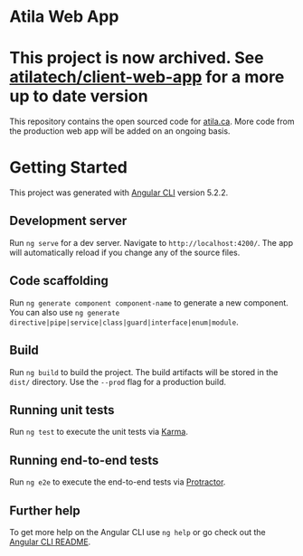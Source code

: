 # Atila Web App

# This project is now archived. See [atilatech/client-web-app](https://github.com/atilatech/client-web-app) for a more up to date version


This repository contains the open sourced code for [atila.ca](https://atila.ca). More code from the production web app will be added on an ongoing basis.

# Getting Started
This project was generated with [Angular CLI](https://github.com/angular/angular-cli) version 5.2.2.

## Development server

Run `ng serve` for a dev server. Navigate to `http://localhost:4200/`. The app will automatically reload if you change any of the source files.

## Code scaffolding

Run `ng generate component component-name` to generate a new component. You can also use `ng generate directive|pipe|service|class|guard|interface|enum|module`.

## Build

Run `ng build` to build the project. The build artifacts will be stored in the `dist/` directory. Use the `--prod` flag for a production build.

## Running unit tests

Run `ng test` to execute the unit tests via [Karma](https://karma-runner.github.io).

## Running end-to-end tests

Run `ng e2e` to execute the end-to-end tests via [Protractor](http://www.protractortest.org/).

## Further help

To get more help on the Angular CLI use `ng help` or go check out the [Angular CLI README](https://github.com/angular/angular-cli/blob/master/README.md).
